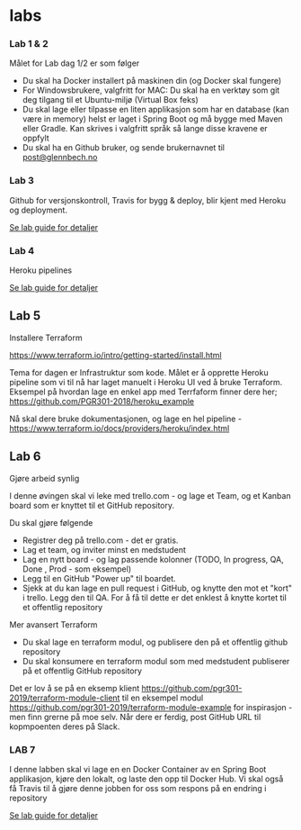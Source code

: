 # labs

### Lab 1 & 2

Målet for Lab dag 1/2 er som følger

- Du skal ha Docker installert på maskinen din (og Docker skal fungere)
- For Windowsbrukere, valgfritt for MAC: Du skal ha en verktøy som git deg tilgang til et Ubuntu-miljø (Virtual Box feks)
- Du skal lage eller tilpasse en liten applikasjon som har en database (kan være in memory) helst er laget i Spring Boot og må bygge med Maven eller Gradle. Kan skrives i valgfritt språk så lange disse kravene er oppfylt
- Du skal ha en Github bruker, og sende brukernavnet til post@glennbech.no

### Lab 3
Github for versjonskontroll, Travis for bygg & deploy, blir kjent med Heroku og deployment. 

[Se lab guide for detaljer](lab03/README.md)

### Lab 4
Heroku pipelines

[Se lab guide for detaljer](lab04.md)

## Lab 5

Installere Terraform 

https://www.terraform.io/intro/getting-started/install.html

Tema for dagen er Infrastruktur som kode. Målet er å opprette Heroku pipeline som vi til nå har laget manuelt i Heroku UI ved å bruke Terraform. Eksempel på hvordan lage en enkel app med Terrfaform finner dere her;
https://github.com/PGR301-2018/heroku_example

Nå skal dere bruke dokumentasjonen, og lage en hel pipeline - https://www.terraform.io/docs/providers/heroku/index.html


## Lab 6 

Gjøre arbeid synlig 

I denne øvingen skal vi leke med trello.com - og lage et Team, og et Kanban board som er knyttet til et GitHub repository. 

Du skal gjøre følgende

* Registrer deg på trello.com - det er gratis. 
* Lag et team, og inviter minst en medstudent 
* Lag en nytt board - og lag passende kolonner (TODO, In progress, QA, Done , Prod - som eksempel) 
* Legg til en GitHub "Power up" til boardet.
* Sjekk at du kan lage en pull request i GitHub, og knytte den mot et "kort" i trello. Legg den til QA. For å få til dette er det enklest å knytte kortet til et offentlig repository

Mer avansert Terraform 

* Du skal lage en terraform modul, og publisere den på et offentlig github repository 
* Du skal konsumere en terraform modul som med medstudent publiserer på et offentlig GitHub repository

Det er lov å se på en eksemp klient https://github.com/pgr301-2019/terraform-module-client til en eksempel modul  https://github.com/pgr301-2019/terraform-module-example for inspirasjon - men finn grerne på moe selv.  Når dere er ferdig, post GitHub URL til kopmpoenten deres på Slack. 

### LAB 7

I denne labben skal vi lage en en Docker Container av en Spring Boot applikasjon, kjøre den lokalt, og laste den opp til Docker Hub. Vi skal også få Travis til å gjøre denne jobben for oss som respons på en endring i repository 

[Se lab guide for detaljer](lab07.md)


